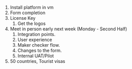 1. Install platform in vm
2. Form completion
3. License Key
	1. Get the logos
4. Meet in person early next week (Monday - Second Half)
	1. Integration points.
	2. User experience
	3. Maker checker flow.
	4. Changes to the form.
	5. Internal UAT/Pilot
5. 50 countries, Tourist visas